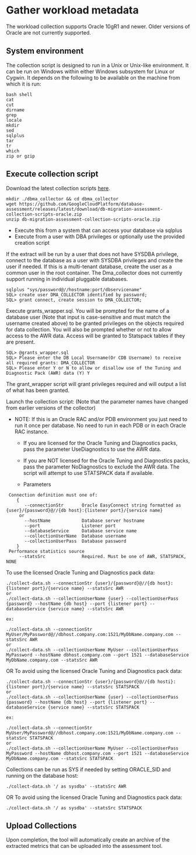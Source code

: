 # Gather workload metadata

The workload collection supports Oracle 10gR1 and newer. Older versions of Oracle are not currently supported.

## System environment

The collection script is designed to run in a Unix or Unix-like environment. It can be run on Windows within either Windows subsystem for Linux or Cygwin.
It depends on the following to be available on the machine from which it is run:

```shell
bash shell
cat
cut
dirname
grep
locale
mkdir
sed
sqlplus
tar
tr
which
zip or gzip
```

## Execute collection script

Download the latest collection scripts [here](https://github.com/GoogleCloudPlatform/database-assessment/releases/latest/download/db-migration-assessment-collection-scripts-oracle.zip).

```shell
mkdir ./dbma_collector && cd dbma_collector
wget https://github.com/GoogleCloudPlatform/database-assessment/releases/latest/download/db-migration-assessment-collection-scripts-oracle.zip
unzip db-migration-assessment-collection-scripts-oracle.zip
```

- Execute this from a system that can access your database via sqlplus
- Execute from a user with DBA privileges or optionally use the provided creation script

If the extract will be run by a user that does not have SYSDBA privilege, connect to the database
as a user with SYSDBA privileges and create the user if needed. If this is a multi-tenant database,
create the user as a common user in the root container. The Dma_collector does not currently support
running in individual pluggable databases.

```shell
sqlplus "sys/password@//hostname:port/dbservicename"
SQL> create user DMA_COLLECTOR identified by password;
SQL> grant connect, create session to DMA_COLLECTOR;
```

Execute grants_wrapper.sql. You will be prompted for the name of a database user
(Note that input is case-sensitive and must match the username created above) to be granted
privileges on the objects required for data collection.
You will also be prompted whether or not to allow access to the AWR data.
Access will be granted to Statspack tables if they are present.

```shell
SQL> @grants_wrapper.sql
SQL> Please enter the DB Local Username(Or CDB Username) to receive all required grants: DMA_COLLECTOR
SQL> Please enter Y or N to allow or disallow use of the Tuning and Diagnostic Pack (AWR) data (Y) Y
```

The grant_wrapper script will grant privileges required and will output a list of what has been granted.

Launch the collection script: (Note that the parameter names have changed from earlier versions of the collector)

- NOTE: If this is an Oracle RAC and/or PDB environment you just need to run it once per database. No need to run in each PDB or in each Oracle RAC instance.
  - If you are licensed for the Oracle Tuning and Diagnostics packs, pass the parameter UseDiagnostics to use the AWR data.
  - If you are NOT licensed for the Oracle Tuning and Diagnostics packs, pass the parameter NoDiagnostics to exclude the AWR data. The script will attempt to use STATSPACK data if available.

  - Parameters
```
 Connection definition must one of:
    {
       --connectionStr       Oracle EasyConnect string formatted as {user}/{password}@//{db host}:{listener port}/{service name} 
     or
       --hostName            Database server hostname
       --port                Listener port
       --databaseService     Database service name
       --collectionUserName  Database username 
       --collectionUserPass  Database password
    }
 Performance statistics source
     --statsSrc              Required. Must be one of AWR, STATSPACK, NONE
```


To use the licensed Oracle Tuning and Diagnostics pack data:

```shell
./collect-data.sh --connectionStr {user}/{password}@//{db host}:{listener port}/{service name} --statsSrc AWR
or
./collect-data.sh --collectionUserName {user} --collectionUserPass {password} --hostName {db host} --port {listener port} --databaseService {service name} --statsSrc AWR

ex:
  
./collect-data.sh --connectionStr MyUser/MyPassword@//dbhost.company.com:1521/MyDbName.company.com --statsSrc AWR
or
./collect-data.sh --collectionUserName MyUser --collectionUserPass MyPassword --hostName dbhost.company.com --port 1521 --databaseService MyDbName.company.com --statsSrc AWR
```

OR
To avoid using the licensed Oracle Tuning and Diagnostics pack data:

```shell
./collect-data.sh --connectionStr {user}/{password}@//{db hosti}:{listener port}/{service name} --statsSrc STATSPACK
or
./collect-data.sh --collectionUserName {user} --collectionUserPass {password} --hostName {db host} --port {listener port} --databaseService {service name} --statsSrc STATSPACK

ex:
  
./collect-data.sh --connectionStr MyUser/MyPassword@//dbhost.company.com:1521/MyDbName.company.com --statsSrc STATSPACK
or
./collect-data.sh --collectionUserName MyUser --collectionUserPass MyPassword --hostName dbhost.company.com --port 1521 --databaseService MyDbName.company.com --statsSrc STATSPACK
```

Collections can be run as SYS if needed by setting ORACLE_SID and running on the database host:

```shell
./collect-data.sh '/ as sysdba' --statsSrc AWR 
```

OR
To avoid using the licensed Oracle Tuning and Diagnostics pack data:

```shell
./collect-data.sh '/ as sysdba' --statsSrc STATSPACK
```

## Upload Collections

Upon completion, the tool will automatically create an archive of the extracted metrics that can be uploaded into the assessment tool.
